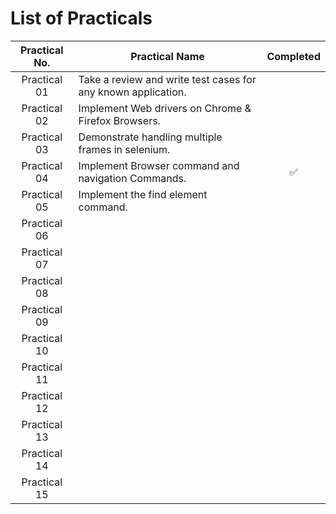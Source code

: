 # List of Practicals

| Practical No. | Practical Name | Completed |
|:-------------:|----------------|:---------:|
| Practical 01 | Take a review and write test cases for any known application. |  |
| Practical 02 | Implement Web drivers on Chrome & Firefox Browsers. |  |
| Practical 03 | Demonstrate handling multiple frames in selenium. |  |
| Practical 04 | Implement Browser command and navigation Commands. | ✅ |
| Practical 05 | Implement the find element command. |  |
| Practical 06 |  |  |
| Practical 07 |  |  |
| Practical 08 |  |  |
| Practical 09 |  |  |
| Practical 10 |  |  |
| Practical 11 |  |  |
| Practical 12 |  |  |
| Practical 13 |  |  |
| Practical 14 |  |  |
| Practical 15 |  |  |